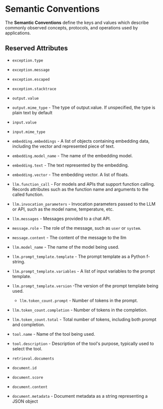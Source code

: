 # Semantic Conventions

The **Semantic Conventions** define the keys and values which describe commonly observed concepts, protocols, and operations used by applications.

## Reserved Attributes

-   `exception.type`
-   `exception.message`
-   `exception.escaped`
-   `exception.stacktrace`
-   `output.value`
-   `output.mime_type` - The type of output.value. If unspecified, the type is plain text by default
-   `input.value`
-   `input.mime_type`
-   `embedding.embeddings` - A list of objects containing embedding data, including the vector and represented piece of text.
-   `embedding.model_name` - The name of the embedding model.
-   `embedding.text` - The text represented by the embedding.
-   `embedding.vector` - The embedding vector. A list of floats.

-   `llm.function_call` - For models and APIs that support function calling. Records attributes such as the function name and
    arguments to the called function.

-   `llm.invocation_parameters` - Invocation parameters passed to the LLM or API, such as the model name, temperature, etc.

-   `llm.messages` - Messages provided to a chat API.
-   `message.role` - The role of the message, such as `user` or `system`.
-   `message.content` - The content of the message to the llm
-   `llm.model_name` - The name of the model being used.
-   `llm.prompt_template.template` - The prompt template as a Python f-string.
-   `llm.prompt_template.variables` - A list of input variables to the prompt template.
-   `llm.prompt_template.version` -The version of the prompt template being used.
    -   `llm.token_count.prompt` - Number of tokens in the prompt.
-   `llm.token_count.completion` - Number of tokens in the completion.
-   `llm.token_count.total` - Total number of tokens, including both prompt and completion.
-   `tool.name` - Name of the tool being used.
-   `tool.description` - Description of the tool's purpose, typically used to select the tool.
-   `retrieval.documents`
-   `document.id`
-   `document.score`
-   `document.content`
-   `document.metadata` - Document metadata as a string representing a JSON object
